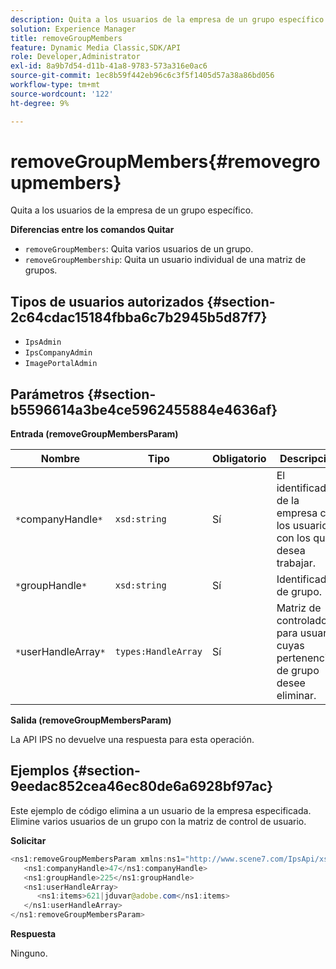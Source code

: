 ```yaml
---
description: Quita a los usuarios de la empresa de un grupo específico.
solution: Experience Manager
title: removeGroupMembers
feature: Dynamic Media Classic,SDK/API
role: Developer,Administrator
exl-id: 8a9b7d54-d11b-41a8-9783-573a316e0ac6
source-git-commit: 1ec8b59f442eb96c6c3f5f1405d57a38a86bd056
workflow-type: tm+mt
source-wordcount: '122'
ht-degree: 9%

---
```


# removeGroupMembers{#removegroupmembers}

Quita a los usuarios de la empresa de un grupo específico.

**Diferencias entre los comandos Quitar**

* `removeGroupMembers`: Quita varios usuarios de un grupo.
* `removeGroupMembership`: Quita un usuario individual de una matriz de grupos.

## Tipos de usuarios autorizados {#section-2c64cdac15184fbba6c7b2945b5d87f7}

* `IpsAdmin`
* `IpsCompanyAdmin`
* `ImagePortalAdmin`

## Parámetros {#section-b5596614a3be4ce5962455884e4636af}

**Entrada (removeGroupMembersParam)**

| Nombre | Tipo | Obligatorio | Descripción |
|---|---|---|---|
| `*`companyHandle`*` | `xsd:string` | Sí | El identificador de la empresa con los usuarios con los que desea trabajar. |
| `*`groupHandle`*` | `xsd:string` | Sí | Identificador de grupo. |
| `*`userHandleArray`*` | `types:HandleArray` | Sí | Matriz de controladores para usuarios cuyas pertenencias de grupo desee eliminar. |

**Salida (removeGroupMembersParam)**

La API IPS no devuelve una respuesta para esta operación.

## Ejemplos {#section-9eedac852cea46ec80de6a6928bf97ac}

Este ejemplo de código elimina a un usuario de la empresa especificada. Elimine varios usuarios de un grupo con la matriz de control de usuario.

**Solicitar**

```java
<ns1:removeGroupMembersParam xmlns:ns1="http://www.scene7.com/IpsApi/xsd">
   <ns1:companyHandle>47</ns1:companyHandle>
   <ns1:groupHandle>225</ns1:groupHandle>
   <ns1:userHandleArray>
      <ns1:items>621|jduvar@adobe.com</ns1:items>
   </ns1:userHandleArray>
</ns1:removeGroupMembersParam>
```

**Respuesta**

Ninguno.
